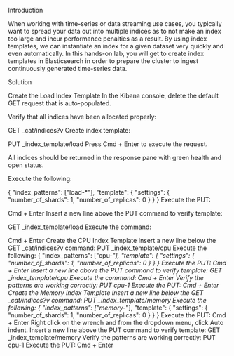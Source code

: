 Introduction

When working with time-series or data streaming use cases, you typically want to spread your data out into multiple indices as to not make an index too large and incur performance penalties as a result. By using index templates, we can instantiate an index for a given dataset very quickly and even automatically. In this hands-on lab, you will get to create index templates in Elasticsearch in order to prepare the cluster to ingest continuously generated time-series data.

Solution


Create the Load Index Template
In the Kibana console, delete the default GET request that is auto-populated.

Verify that all indices have been allocated properly:

GET _cat/indices?v
Create index template:

PUT _index_template/load
Press Cmd + Enter to execute the request.

All indices should be returned in the response pane with green health and open status.

Execute the following:

{ "index_patterns": ["load-*"], "template": { "settings": { "number_of_shards": 1, "number_of_replicas": 0 } } }
Execute the PUT:

Cmd + Enter
Insert a new line above the PUT command to verify template:

GET _index_template/load
Execute the command:

Cmd + Enter
Create the CPU Index Template
Insert a new line below the GET _cat/indices?v command:
PUT _index_template/cpu
Execute the following:
{ "index_patterns": ["cpu-*"], "template": { "settings": { "number_of_shards": 1, "number_of_replicas": 0 } } }
Execute the PUT:
Cmd + Enter
Insert a new line above the PUT command to verify template:
GET _index_template/cpu
Execute the command:
Cmd + Enter
Verify the patterns are working correctly:
PUT cpu-1
Execute the PUT:
Cmd + Enter
Create the Memory Index Template
Insert a new line below the GET _cat/indices?v command:
PUT _index_template/memory
Execute the following:
{ "index_patterns": ["memory-*"], "template": { "settings": { "number_of_shards": 1, "number_of_replicas": 0 } } }
Execute the PUT:
Cmd + Enter
Right click on the wrench and from the dropdown menu, click Auto indent.
Insert a new line above the PUT command to verify template:
GET _index_template/memory
Verify the patterns are working correctly:
PUT cpu-1
Execute the PUT:
Cmd + Enter
